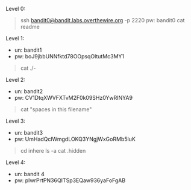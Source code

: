 Level 0:
> ssh bandit0@bandit.labs.overthewire.org -p 2220
> pw: bandit0
> cat readme

Level 1:
- un: bandit1
- pw: boJ9jbbUNNfktd78OOpsqOltutMc3MY1
> cat ./-

Level 2:
- un: bandit2
- pw: CV1DtqXWVFXTvM2F0k09SHz0YwRINYA9
> cat "spaces in this filename"

Level 3:
- un: bandit3
- pw: UmHadQclWmgdLOKQ3YNgjWxGoRMb5luK
> cd inhere
> ls -a
> cat .hidden

Level 4:
- un: bandit 4
- pw: pIwrPrtPN36QITSp3EQaw936yaFoFgAB
